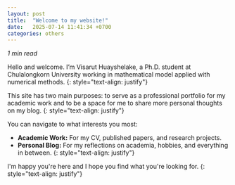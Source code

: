 ```yaml
---
layout: post
title:  "Welcome to my website!"
date:   2025-07-14 11:41:34 +0700
categories: others
---
```

*1 min read*

Hello and welcome. I’m Visarut Huayshelake, a Ph.D. student at Chulalongkorn University working in mathematical model applied with numerical methods.
{: style="text-align: justify"}

This site has two main purposes: to serve as a professional portfolio for my academic work and to be a space for me to share more personal thoughts on my blog.
{: style="text-align: justify"}

You can navigate to what interests you most:
- **Academic Work:** For my CV, published papers, and research projects.
- **Personal Blog:** For my reflections on academia, hobbies, and everything in between.
{: style="text-align: justify"}

I'm happy you're here and I hope you find what you're looking for.
{: style="text-align: justify"}
